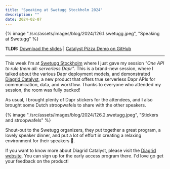 ```yaml
---
title: "Speaking at Swetugg Stockholm 2024"
description: ""
date: 2024-02-07
---
```


{% image "./src/assets/images/blog/2024/126.1.swetugg.jpeg", "Speaking at Swetugg" %}

**TLDR:** <a href="/articles/2024/126.swetugg-serverless-dapr.pdf" target="_blank">Download the slides</a> | <a href="https://github.com/diagrid-labs/catalyst-pizza-demo" target="_blank">Catalyst Pizza Demo on GitHub</a>

---

This week I'm at [Swetugg Stockholm](https://www.swetugg.se/sthlm-2024) where I just gave my session _"One API to rule them all: serverless Dapr"_. This is a brand-new session, where I talked about the various Dapr deployment models, and demonstrated [Diagrid Catalyst](https://www.diagrid.io/catalyst), a new product that offers true serverless Dapr APIs for communication, data, and workflow. Thanks to everyone who attended my session, the room was fully packed!

As usual, I brought plenty of Dapr stickers for the attendees, and I also brought some Dutch stroopwafels to share with the other speakers.

{% image "./src/assets/images/blog/2024/126.2.swetugg.jpeg", "Stickers and stroopwafels" %}

Shout-out to the Swetugg organizers, they put together a great program, a lovely speaker dinner, and put a lot of effort in creating a relaxing environment for their speakers 🙏.

If you want to know more about Diagrid Catalyst, please visit the [Diagrid website](https://www.diagrid.io/catalyst). You can sign up for the early access program there. I'd love go get your feedback on the product!
